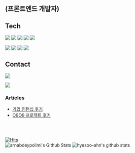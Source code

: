 ##  (프론트엔드 개발자)
## Tech
<p>
<img src="https://img.shields.io/badge/HTML5-E34F26?style=flat-square&logo=HTML5&logoColor=white"/></a>
<img src="https://img.shields.io/badge/CSS3-1572B6?style=flat-square&logo=CSS3&logoColor=white"/></a>
<img src="https://img.shields.io/badge/JavaScript-F7DF1E?style=flat-square&logo=JavaScript&logoColor=white"/></a>
<img src="https://img.shields.io/badge/TypeScript-3178C6?style=flat-square&logo=TypeScript&logoColor=white"/></a>
<img src="https://img.shields.io/badge/React-61DAFB?style=flat-square&logo=React&logoColor=white"/></a>

</p>
<p>
<img src="https://img.shields.io/badge/StyledComponents-DB7093?style=flat-square&logo=Styled%2Dcomponents&logoColor=white"/></a>
<img src="https://img.shields.io/badge/Git-F05032?style=flat-square&logo=Git&logoColor=white"/></a>
<img src="https://img.shields.io/badge/Redux-764ABC?style=flat-square&logo=Firebase&logoColor=white"/></a>
<img src="https://img.shields.io/badge/Firebase-FFCA28?style=flat-square&logo=Firebase&logoColor=white"/></a>
</p>

## Contact
<p>
<a href="https://velog.io/@gptn719"><img src="https://img.shields.io/badge/Velog-00B336?style=flat-square&logo=Vimeo&logoColor=white"/></a><a/>
</p>
<p>
<a href="mailto:ahnhs719@gmail.com"><img src="https://img.shields.io/badge/Gmail-D14836?style=flat-square&logo=Gmail&logoColor=white"/></a></a>
</p>


### Articles
- [기업 인턴십 후기](https://velog.io/@gptn719/WeCode-%EA%B8%B0%EC%97%85%ED%98%91%EC%97%85-%ED%9B%84%EA%B8%B0)
- [O9O9 프로젝트 후기](https://velog.io/@gptn719/React-G9-Clone-Project-O9O9-%ED%9B%84%EA%B8%B0)
<p>
<br />
<br />
  
[![Hits](https://hits.seeyoufarm.com/api/count/incr/badge.svg?url=https%3A%2F%2Fgithub.com%2Fgjbae1212%2Fhit-counter)](https://hits.seeyoufarm.com)             
<img align="left" alt="arnabdeypolimi's Github Stats" src="https://github-readme-stats.vercel.app/api?username=hyesoo-ahn" />
![hyesoo-ahn's github stats](https://github-readme-stats.vercel.app/api/top-langs/?username=hyesoo-ahn&show_icons=true&layout=compact&hide_border=true)
</p>
